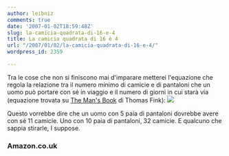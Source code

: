 ```yaml
---
author: leibniz
comments: true
date: '2007-01-02T18:59:48Z'
slug: la-camicia-quadrata-di-16-e-4
title: La camicia quadrata di 16 è 4
url: "/2007/01/02/la-camicia-quadrata-di-16-e-4/"
wordpress_id: 2359

---
```

Tra le cose che non si finiscono mai d'imparare metterei l'equazione che regola la relazione tra il numero minimo di camicie e di pantaloni che un uomo può portare con sé in viaggio e il numero di giorni in cui starà via (equazione trovata su [The Man's Book](https://www.amazon.co.uk/Mans-Book-Thomas-Fink/dp/0297851632/sr=1-6/qid=1167762936/ref=sr_1_6/203-7647964-0709558?ie=UTF8&s=books) di Thomas Fink):
![](https://www.leibniz-blogs.it/gallery/viaggio.png)

Questo vorrebbe dire che un uomo con 5 paia di pantaloni dovrebbe avere con sé 11 camicie. Uno con 10 paia di pantaloni, 32 camicie. E qualcuno che sappia stirarle, I suppose.


### Amazon.co.uk
